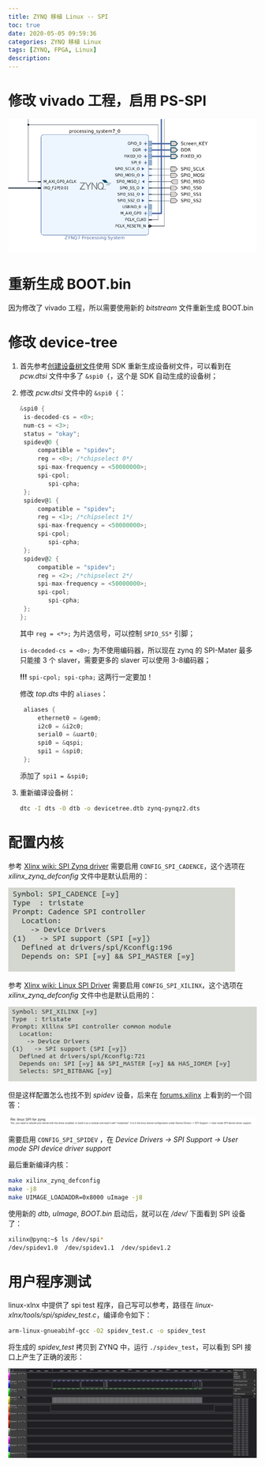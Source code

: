 ```yaml
---
title: ZYNQ 移植 Linux -- SPI
toc: true
date: 2020-05-05 09:59:36
categories: ZYNQ 移植 Linux
tags: [ZYNQ, FPGA, Linux]
description:
---
```


# 修改 vivado 工程，启用 PS-SPI

![vivado SPI](ZYNQ-移植-Linux-SPI/SPI_enable-1588644338828.png)

<!--more-->

# 重新生成 BOOT.bin

因为修改了 vivado 工程，所以需要使用新的 *bitstream* 文件重新生成 BOOT.bin

# 修改 device-tree

1. 首先参考[创建设备树文件](https://blog.leo-fitz.com/2020/03/30/ZYNQ-%E7%A7%BB%E6%A4%8D-Linux/#%E5%88%9B%E5%BB%BA%E8%AE%BE%E5%A4%87%E6%A0%91%E6%96%87%E4%BB%B6)使用 SDK 重新生成设备树文件，可以看到在 *pcw.dtsi* 文件中多了 `&spi0 {`，这个是 SDK 自动生成的设备树；

2. 修改 *pcw.dtsi* 文件中的 `&spi0 {`：

   ~~~c
   &spi0 {
   	is-decoded-cs = <0>;
   	num-cs = <3>;
   	status = "okay";
   	spidev@0 {
   		compatible = "spidev";
   		reg = <0>; /*chipselect 0*/
   		spi-max-frequency = <50000000>;
   		spi-cpol;
           spi-cpha;
   	};
   	spidev@1 {
   		compatible = "spidev";
   		reg = <1>; /*chipselect 1*/
   		spi-max-frequency = <50000000>;
   		spi-cpol;
           spi-cpha;
   	};
   	spidev@2 {
   		compatible = "spidev";
   		reg = <2>; /*chipselect 2*/
   		spi-max-frequency = <50000000>;
   		spi-cpol;
           spi-cpha;
   	};
   };
   ~~~

   其中 `reg = <*>;` 为片选信号，可以控制 `SPIO_SS*` 引脚；

   `is-decoded-cs = <0>;` 为不使用编码器，所以现在 zynq 的 SPI-Mater 最多只能接 3 个 slaver，需要更多的 slaver 可以使用 3-8编码器；

   **!!!** `spi-cpol; spi-cpha;` 这两行一定要加！

   修改 *top.dts* 中的 `aliases`：

   ~~~c
   	aliases {
   		ethernet0 = &gem0;
   		i2c0 = &i2c0;
   		serial0 = &uart0;
   		spi0 = &qspi;
   		spi1 = &spi0;
   	};
   ~~~

   添加了 `spi1 = &spi0;`

3. 重新编译设备树：

   ~~~bash
   dtc -I dts -O dtb -o devicetree.dtb zynq-pynqz2.dts
   ~~~

# 配置内核

参考 [Xlinx wiki: SPI Zynq driver](https://xilinx-wiki.atlassian.net/wiki/spaces/A/pages/18842437/SPI+Zynq+driver) 需要启用 `CONFIG_SPI_CADENCE`，这个选项在 *xilinx_zynq_defconfig* 文件中是默认启用的：

![SPI_CADENCE](ZYNQ-移植-Linux-SPI/SPI_CADENCE.png)

参考 [Xlinx wiki: Linux SPI Driver](https://xilinx-wiki.atlassian.net/wiki/spaces/A/pages/18842255/Linux+SPI+Driver) 需要启用 `CONFIG_SPI_XILINX`，这个选项在 *xilinx_zynq_defconfig* 文件中也是默认启用的：

![CONFIG_SPI_XILINX](ZYNQ-移植-Linux-SPI/CONFIG_SPI_XILINX.png)

但是这样配置怎么也找不到 *spidev* 设备，后来在 [forums.xilinx](https://forums.xilinx.com/t5/Embedded-Linux/linux-SPI-for-zynq/td-p/417133) 上看到的一个回答：

![USER_MODE_SPI](ZYNQ-移植-Linux-SPI/USER_MODE_SPI.png)

需要启用 `CONFIG_SPI_SPIDEV` ，在 *Device Drivers -> SPI Support -> User mode SPI device driver support* 

最后重新编译内核：

~~~bash
make xilinx_zynq_defconfig
make -j8
make UIMAGE_LOADADDR=0x8000 uImage -j8
~~~



使用新的 *dtb, uImage, BOOT.bin* 启动后，就可以在 */dev/* 下面看到 SPI 设备了：

~~~bash
xilinx@pynq:~$ ls /dev/spi*
/dev/spidev1.0  /dev/spidev1.1  /dev/spidev1.2
~~~



# 用户程序测试

linux-xlnx 中提供了 spi test 程序，自己写可以参考，路径在 *linux-xlnx/tools/spi/spidev_test.c*，编译命令如下：

~~~bash
arm-linux-gnueabihf-gcc -O2 spidev_test.c -o spidev_test
~~~

将生成的 *spidev_test* 拷贝到 ZYNQ 中，运行 `./spidev_test`，可以看到 SPI 接口上产生了正确的波形：

![SPI-WAVE](ZYNQ-移植-Linux-SPI/SPI_WAVE.png)





